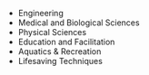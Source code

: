 - Engineering
- Medical and Biological Sciences
- Physical Sciences
- Education and Facilitation
- Aquatics & Recreation
- Lifesaving Techniques